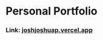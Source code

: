 # Personal Portfolio

### Link: <a href="joshjoshuap.vercel.app" target="_blank">joshjoshuap.vercel.app</a>